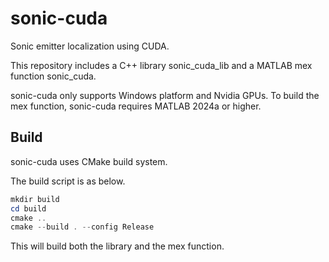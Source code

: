 # sonic-cuda

Sonic emitter localization using CUDA.

This repository includes a C++ library sonic_cuda_lib and a MATLAB mex function sonic_cuda.

sonic-cuda only supports Windows platform and Nvidia GPUs.
To build the mex function, sonic-cuda requires MATLAB 2024a or higher.

## Build

sonic-cuda uses CMake build system.

The build script is as below.

```powershell
mkdir build
cd build
cmake ..
cmake --build . --config Release
```

This will build both the library and the mex function.